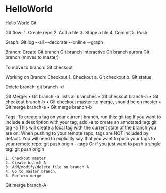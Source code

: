 # HelloWorld
Hello World Git

Git flow:
	1. Create repo
	2. Add a file
	3. Stage a file
	4. Commit
	5. Push

Graph: 
Git log --all --decorate --online --graph

Branch: Create
Git branch <branchname>
Git branch interactive
Git branch aurora
Git branch (moves to master)

To move to branch:
Git checkout <branch-name>


Working on Branch: Checkout
	1. Checkout
		a. Git checkout <branch name>
		b. Git status

Delete branch:
git branch -d <branchname>

Git Merge:
	• Git branch -a  :lists all branches
	• Git checkout branch-a
	• Git checkout branch-b
	• Git checkout master  :to merge, should be on master
	• Git merge branch-a
	• Git merge branch-b

Tags:
To create a tag on your current branch, run this:
git tag <tagname>
If you want to include a description with your tag, add -a to create an annotated tag:
git tag <tagname> -a
This will create a local tag with the current state of the branch you are on. When pushing to your remote repo, tags are NOT included by default. You will need to explicitly say that you want to push your tags to your remote repo:
git push origin --tags
Or if you just want to push a single tag:
git push origin <tag>


	1. Checkout master
	2. Create branch A
	3. Add/modify/delete file on branch A
	4. Go to master branch,
	5. Perform merge
Git merge branch-A
